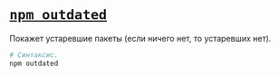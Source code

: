 # [`npm outdated`](./index.md)

Покажет устаревшие пакеты (если ничего нет, то устаревших нет).

```bash
# Синтаксис.
npm outdated
```
